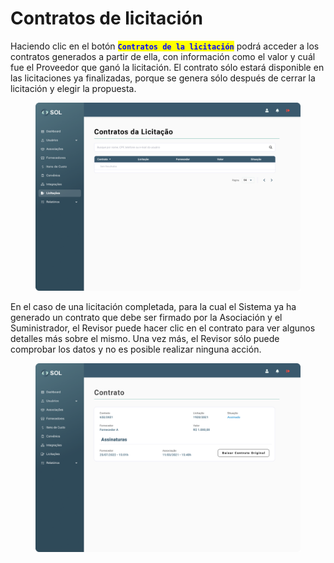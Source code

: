 # Contratos de licitación

Haciendo clic en el botón <mark style="color:blue;">**`Contratos de la licitación`**</mark> podrá acceder a los contratos generados a partir de ella, con información como el valor y cuál fue el Proveedor que ganó la licitación. El contrato sólo estará disponible en las licitaciones ya finalizadas, porque se genera sólo después de cerrar la licitación y elegir la propuesta.

<figure><img src="../../../.gitbook/assets/Contratos da Licitação.png" alt=""><figcaption></figcaption></figure>

En el caso de una licitación completada, para la cual el Sistema ya ha generado un contrato que debe ser firmado por la Asociación y el Suministrador, el Revisor puede hacer clic en el contrato para ver algunos detalles más sobre el mismo. Una vez más, el Revisor sólo puede comprobar los datos y no es posible realizar ninguna acción.

<figure><img src="../../../.gitbook/assets/Contrato (assinado).png" alt=""><figcaption></figcaption></figure>
